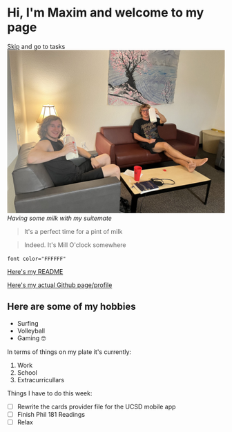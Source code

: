 # Hi, I'm Maxim and welcome to my page  
[Skip](#here-are-some-of-my-hobbies) and go to tasks
![Profile Picture](profile.jpg)  
_Having some milk with my suitemate_   

>It's a perfect time for a pint of milk  

>Indeed. It's Mill O'clock somewhere

`font color="FFFFFF"`

[Here's my README](./README.md)

[Here's my actual Github page/profile](https://github.com/MaximPodgore)

## Here are some of my hobbies

- Surfing
- Volleyball
- Gaming 🤓

In terms of things on my plate it's currently:
1. Work
2. School
3. Extracurricullars
 
Things I have to do this week:

- [ ] Rewrite the cards provider file for the UCSD mobile app
- [ ] Finish Phil 181 Readings
- [ ] Relax
